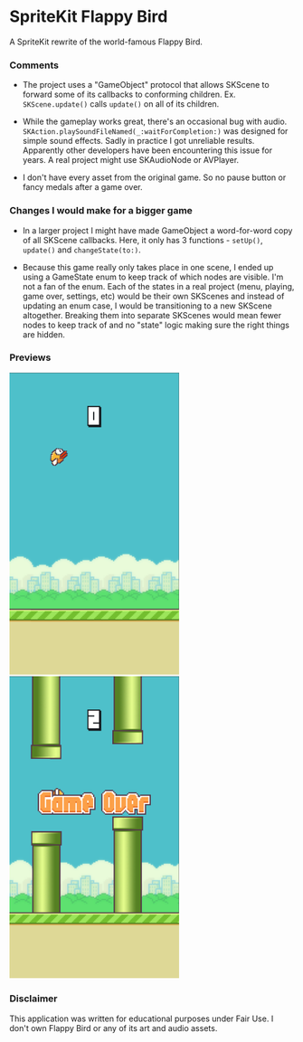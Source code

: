 # SpriteKit Flappy Bird

A SpriteKit rewrite of the world-famous Flappy Bird.

### Comments
* The project uses a "GameObject" protocol that allows SKScene to forward some of its callbacks to conforming children.
Ex. `SKScene.update()` calls `update()` on all of its children.

* While the gameplay works great, there's an occasional bug with audio. `SKAction.playSoundFileNamed(_:waitForCompletion:)` was designed for simple sound effects. Sadly in practice I got unreliable results. Apparently other developers have been encountering this issue for years. A real project might use SKAudioNode or AVPlayer.

* I don't have every asset from the original game. So no pause button or fancy medals after a game over.

### Changes I would make for a bigger game
* In a larger project I might have made GameObject a word-for-word copy of all SKScene callbacks. Here, it only has 3 functions - `setUp()`, `update()` and `changeState(to:)`.

* Because this game really only takes place in one scene, I ended up using a GameState enum to keep track of which nodes are visible. I'm not a fan of the enum.
Each of the states in a real project (menu, playing, game over, settings, etc) would be their own SKScenes and instead of updating an enum case, I would be transitioning to a new SKScene altogether.
Breaking them into separate SKScenes would mean fewer nodes to keep track of and no "state" logic making sure the right things are hidden.

### Previews
<p float="left">
  <img src="PreviewImages/preview0.png" width="300" />
  <img src="PreviewImages/preview1.png" width="300" /> 
</p>

### Disclaimer
This application was written for educational purposes under Fair Use. I don't own Flappy Bird or any of its art and audio assets.
